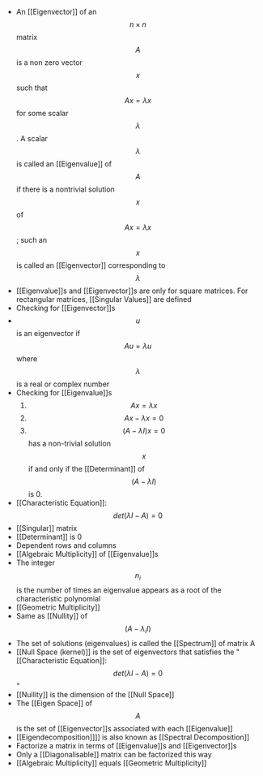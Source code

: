 ---
---
- An [[Eigenvector]] of an $$n \times n$$ matrix $$A$$ is a non zero vector $$x$$ such that $$Ax=\lambda x$$ for some scalar $$\lambda$$. A scalar $$\lambda$$ is called an [[Eigenvalue]] of $$A$$ if there is a nontrivial solution $$x$$ of $$Ax = \lambda x$$; such an $$x$$ is called an [[Eigenvector]] corresponding to $$\lambda$$
- [[Eigenvalue]]s and [[Eigenvector]]s are only for square matrices. For rectangular matrices, [[Singular Values]] are defined
- Checking for [[Eigenvector]]s
- $$u$$ is an eigenvector if $$Au = \lambda u$$ where $$\lambda$$ is a real or complex number
- Checking for [[Eigenvalue]]s
    1. $$Ax = \lambda x$$
    2. $$Ax - \lambda x = 0$$
    3. $$(A - \lambda I)x = 0$$ has a non-trivial solution $$x$$ if and only if the [[Determinant]] of $$(A-\lambda I)$$ is 0. 
- [[Characteristic Equation]]: $$det(\lambda I - A) = 0$$
- [[Singular]] matrix
- [[Determinant]] is 0
- Dependent rows and columns
- [[Algebraic Multiplicity]] of [[Eigenvalue]]s
- The integer $$n_i$$ is the number of times an eigenvalue appears as a root of the characteristic polynomial
- [[Geometric Multiplicity]]
- Same as [[Nullity]] of $$(A - \lambda_i I)$$
- The set of solutions (eigenvalues) is called the [[Spectrum]] of matrix A
- [[Null Space (kernel)]] is the set of eigenvectors that satisfies the "[[Characteristic Equation]]: $$det(\lambda I - A) = 0$$"
- [[Nullity]] is the dimension of the [[Null Space]]
- The [[Eigen Space]] of $$A$$ is the set of [[Eigenvector]]s associated with each [[Eigenvalue]]
- [[Eigendecomposition]]]] is also known as [[Spectral Decomposition]]
- Factorize a matrix in terms of [[Eigenvalue]]s and [[Eigenvector]]s
- Only a [[Diagonalisable]] matrix can be factorized this way
- [[Algebraic Multiplicity]] equals [[Geometric Multiplicity]] 
